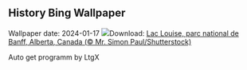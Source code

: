 ## History Bing Wallpaper
Wallpaper date: 2024-01-17
![](https://www.bing.com/th?id=OHR.LakeLouise_FR-CA8844491559_UHD.jpg&w=1000)Download: [Lac Louise, parc national de Banff, Alberta, Canada (© Mr. Simon Paul/Shutterstock)](https://www.bing.com/th?id=OHR.LakeLouise_FR-CA8844491559_UHD.jpg)

Auto get programm by LtgX
